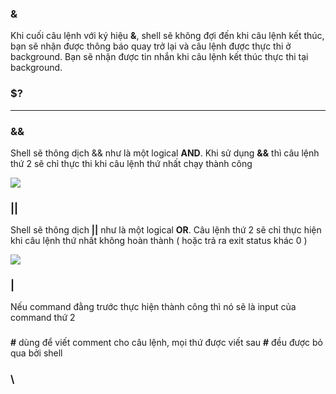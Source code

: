 ### &

Khi cuối câu lệnh với ký hiệu **&**, shell sẽ không đợi đến khi câu lệnh kết thúc, bạn sẽ nhận được thông báo quay trở lại và câu lệnh được thực thi ở background. Bạn sẽ nhận được tin nhắn khi câu lệnh kết thúc thực thi tại background.

### $?

---------

### &&

Shell sẽ thông dịch && như là một logical **AND**. Khi sử dụng **&&** thì câu lệnh thứ 2 sẽ chỉ thực thi khi câu lệnh thứ nhất chạy thành công

<img src="https://github.com/vinhvt2704/Images/blob/master/%26%26.PNG">

### ||

Shell sẽ thông dịch **||** như là một logical **OR**. Câu lệnh thứ 2 sẽ chỉ thực hiện khi câu lệnh thứ nhất không hoàn thành ( hoặc trả ra exit status khác 0 )

<img src="https://github.com/vinhvt2704/Images/blob/master/OR.PNG">

### |

Nếu command đằng trước thực hiện thành công thì nó sẽ là input của command thứ 2

### #

**#** dùng để viết comment cho câu lệnh, mọi thứ được viết sau **#** đều được bỏ qua bởi shell

### \

